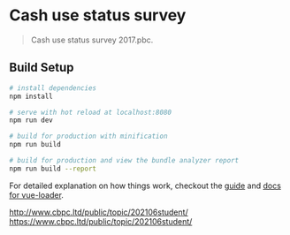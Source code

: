# Cash use status survey

> Cash use status survey 2017.pbc.

## Build Setup

```bash
# install dependencies
npm install

# serve with hot reload at localhost:8080
npm run dev

# build for production with minification
npm run build

# build for production and view the bundle analyzer report
npm run build --report
```

For detailed explanation on how things work, checkout the [guide](http://vuejs-templates.github.io/webpack/) and [docs for vue-loader](http://vuejs.github.io/vue-loader).

http://www.cbpc.ltd/public/topic/202106student/
https://www.cbpc.ltd/public/topic/202106student/
